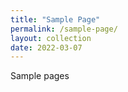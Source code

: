 ```yaml
---
title: "Sample Page"
permalink: /sample-page/
layout: collection
date: 2022-03-07
---
```


Sample pages